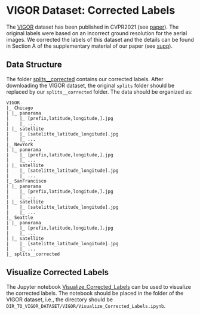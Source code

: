 # VIGOR Dataset: Corrected Labels

The [VIGOR](https://github.com/Jeff-Zilence/VIGOR) dataset has been published in CVPR2021 (see [paper](https://openaccess.thecvf.com/content/CVPR2021/papers/Zhu_VIGOR_Cross-View_Image_Geo-Localization_Beyond_One-to-One_Retrieval_CVPR_2021_paper.pdf)). The original labels were based on an incorrect ground resolution for the aerial images. We corrected the labels of this dataset and the details can be found in Section A of the supplementary material of our paper (see [supp](https://openaccess.thecvf.com/content/CVPR2023/supplemental/Lentsch_SliceMatch_Geometry-Guided_Aggregation_CVPR_2023_supplemental.pdf)).


## Data Structure

The folder [splits__corrected](./splits__corrected) contains our corrected labels. After downloading the VIGOR dataset, the original ``splits`` folder should be replaced by our ``splits__corrected`` folder. The data should be organized as:


```
VIGOR
|_ Chicago
| |_ panorama
|    |_ [prefix,latitude,longitude,].jpg
|    |_ ...
| |_ satellite
|    |_ [satelitte_latitude_longitude].jpg
|    |_ ...
|_ NewYork
| |_ panorama
|    |_ [prefix,latitude,longitude,].jpg
|    |_ ...
| |_ satellite
|    |_ [satelitte_latitude_longitude].jpg
|    |_ ...
|_ SanFrancisco
| |_ panorama
|    |_ [prefix,latitude,longitude,].jpg
|    |_ ...
| |_ satellite
|    |_ [satelitte_latitude_longitude].jpg
|    |_ ...
|_ Seattle
| |_ panorama
|    |_ [prefix,latitude,longitude,].jpg
|    |_ ...
| |_ satellite
|    |_ [satelitte_latitude_longitude].jpg
|    |_ ...
|_ splits__corrected
```


## Visualize Corrected Labels

The Jupyter notebook [Visualize_Corrected_Labels](Visualize_Corrected_Labels.ipynb) can be used to visualize the corrected labels. The notebook should be placed in the folder of the VIGOR dataset, i.e., the directory should be ``DIR_TO_VIGOR_DATASET/VIGOR/Visualize_Corrected_Labels.ipynb``.
